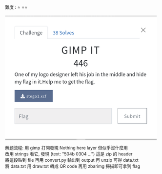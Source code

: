 難度 :  :star: :star::star:
  
![question](https://github.com/dreamisadream/CTF/blob/master/CTF_CONTEST/2019/HackconCTF/Stego/Gimp%20IT/pic1.png)

解題流程:
    用 gimp 打開發現 Nothing here layer 但似乎沒什麼用 <br>
    改用 strings 看它, 發現 (text: "504b 0304 ...") 這是 zip 的 header <br>
    將這段貼到 file 再用 convert.py 輸出到 output 再 unzip 可得 data.txt <br>
    將 data.txt 用 draw.txt 轉成 QR code 再用 zbarimg 掃描即可拿到 flag <br>

